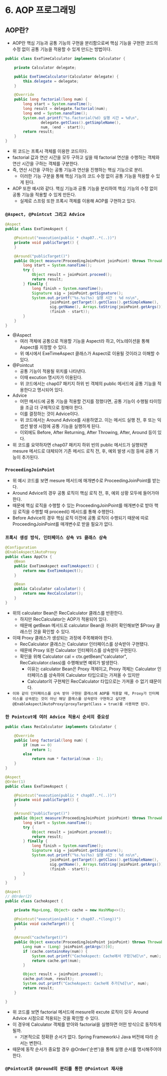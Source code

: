 # 6. AOP 프로그래밍

## AOP란?
- AOP란 핵심 기능과 공통 기능의 구현을 분리함으로써 핵심 기능을 구현한 코드의 수정 없이 공통 기능을 적용할 수 있게 만드는 방법이다.

``` java
public class ExeTimeCalculator implements Calculator {

	private Calculator delegate;

	public ExeTimeCalculator(Calculator delegate) {
        this.delegate = delegate;
    }

	@Override
	public long factorial(long num) {
		long start = System.nanoTime();
		long result = delegate.factorial(num);
		long end = System.nanoTime();
		System.out.printf("%s.factorial(%d) 실행 시간 = %d\n",
				delegate.getClass().getSimpleName(),
				num, (end - start));
		return result;
	}
}
```
- 위 코드는 프록시 객체를 이용한 코드이다.
- factorial 값과 연산 시간을 모두 구하고 싶을 때 factorial 연산을 수행하는 객체와 연산 시간을 구하는 객체를 구분한다.
- 즉, 연산 시간을 구하는 공통 기능과 연산을 진행하는 핵심 기능으로 분리.
  - 이러한 기능 구분을 통해 핵심 기능의 코드 수정 없이 공통 기능을 적용할 수 있게 된다.
- AOP 또한 예시와 같다. 핵심 기능과 공통 기능을 분리하여 핵심 기능의 수정 없이 공통 기능을 적용할 수 있게 만든다.
  - 실제로 스프링 또한 프록시 객체를 이용해 AOP를 구현하고 있다.  

### `@Aspect, @Pointcut 그리고 Advice`

``` java
@Aspect
public class ExeTimeAspect {

	@Pointcut("execution(public * chap07..*(..))")
	private void publicTarget() {
	}

	@Around("publicTarget()")
	public Object measure(ProceedingJoinPoint joinPoint) throws Throwable {
		long start = System.nanoTime();
		try {
			Object result = joinPoint.proceed();
			return result;
		} finally {
			long finish = System.nanoTime();
			Signature sig = joinPoint.getSignature();
			System.out.printf("%s.%s(%s) 실행 시간 : %d ns\n",
					joinPoint.getTarget().getClass().getSimpleName(),
					sig.getName(), Arrays.toString(joinPoint.getArgs()),
					(finish - start));
		}
	}
}
```
- @Aspect
  - 여러 객체에 공통으로 적용할 기능을 Aspect라 하고, 어노테이션을 통해 Aspect를 지정할 수 있다.
  - 위 예시에서 ExeTimeAspect 클래스가 Aspect로 이용될 것이라고 이해할 수 있다.
- @Pointcut
  - 공통 기능이 적용될 위치를 나타낸다.
  - 이때 excution 명시자가 이용된다.
  - 위 코드에서는 chap07 패키지 하위 빈 객체의 public 메서드에 공통 기능을 적용한다고 명시되어 있다.
- Advice
  - 어떤 메서드에 공통 기능을 적용할 건지를 정했다면, 공통 기능이 수행될 타이밍을 조금 더 구체적으로 정해야 한다.
  - 이를 결정하는 것이 Advice이다.
  - 위 코드에서는 Around Advice를 사용하였고. 이는 메서드 실행 전, 후 또는 익셉션 발생 시점에 공통 기능을 실행하게 된다.
  - 이외에도 Before, After Returning, After Throwing, After, Around 등이 있다.
- 위 코드를 요약하자면 chap07 패키지 하위 빈의 public 메서드가 실행되면 mesure 메서드로 대체되어 기존 메서드 로직 전, 후, 예외 발생 시점 등에 공통 기능이 추가된다.

### `ProceedingJoinPoint`
- 위 예시 코드를 보면 mesure 메서드에 매개변수로 ProceedingJoinPoint를 받는다.
- Around Advice의 경우 공통 로직이 핵심 로직 전, 후, 예외 상황 모두에 들어가야 한다.
- 때문에 핵심 로직을 수행할 수 있는 ProceedingJoinPoint를 매개변수로 받아 핵심 로직을 수행할 때 proceed() 메서드를 통해 수행한다.
- Before Advice의 경우 핵심 로직 이전에 공통 로직이 수행되기 때문에 따로 ProceedingJoinPoint를 매개변수로 받을 필요가 없다.

### `프록시 생성 방식, 인터페이스 상속 VS 클래스 상속`
``` java
@Configuration
@EnableAspectJAutoProxy
public class AppCtx {
	@Bean
	public ExeTimeAspect exeTimeAspect() {
		return new ExeTimeAspect();
	}

	@Bean
	public Calculator calculator() {
		return new RecCalculator();
	}
}
```
- 위의 calculator Bean은 RecCalculator 클래스를 반환한다.
  - 하지만 RecCalculator는 AOP가 적용되어 있다.
  - 때문에 getBean 메서드로 calculator Bean을 꺼내어 확인해보면 $Proxy 클래스인 것을 확인할 수 있다.
- 이때 Proxy 클래스가 생성되는 과정에 주목해봐야 한다.
  - RecCalculator 클래스는 Calculator 인터페이스를 상속받아 구현됐다.
  - 때문에 Proxy 또한 Calculator 인터페이스를 상속받아 구현된다.
  - 확인을 위해 Calculator cal = ctx.getBean("calculator", RecCalculator.class)를 수행해보면 예외가 발생한다.
    - 이유는 calculator Bean은 Proxy 객체이고, Proxy 객체는 Calculator 인터페이스를 상속하여 Calculator 타입으로는 가져올 수 있지만
    - Calculator의 구현체인 RecCalculator 타입으로는 가져올 수 없기 떄문이다.
- `이와 같이 인터페이스를 상속 받아 구현된 클래스에 AOP를 적용할 때, Proxy가 인터페이스를 상속받는 것이 아닌 해당 클래스를 상속받아 구현하고 싶다면 @EnableAspectJAutoProxy(proxyTargetClass = true)를 사용하면 된다.`


### `한 Pointcut에 여러 Advice 적용시 순서의 중요성`
``` java
public class RecCalculator implements Calculator {

	@Override
	public long factorial(long num) {
        if (num == 0)
            return 1;
        else
            return num * factorial(num - 1);
	}
}
```
``` java
@Aspect
@Order(1)
public class ExeTimeAspect {

	@Pointcut("execution(public * chap07..*(..))")
	private void publicTarget() {
	}

	@Around("publicTarget()")
	public Object measure(ProceedingJoinPoint joinPoint) throws Throwable {
		long start = System.nanoTime();
		try {
			Object result = joinPoint.proceed();
			return result;
		} finally {
			long finish = System.nanoTime();
			Signature sig = joinPoint.getSignature();
			System.out.printf("%s.%s(%s) 실행 시간 : %d ns\n",
					joinPoint.getTarget().getClass().getSimpleName(),
					sig.getName(), Arrays.toString(joinPoint.getArgs()),
					(finish - start));
		}
	}
}
```
``` java
@Aspect
// @Order(2)
public class CacheAspect {

	private Map<Long, Object> cache = new HashMap<>();

	@Pointcut("execution(public * chap07..*(long))")
	public void cacheTarget() {
	}
	
	@Around("cacheTarget()")
	public Object execute(ProceedingJoinPoint joinPoint) throws Throwable {
		Long num = (Long) joinPoint.getArgs()[0];
		if (cache.containsKey(num)) {
			System.out.printf("CacheAspect: Cache에서 구함[%d]\n", num);
			return cache.get(num);
		}

		Object result = joinPoint.proceed();
		cache.put(num, result);
		System.out.printf("CacheAspect: Cache에 추가[%d]\n", num);
		return result;
	}

}
```
- 위 코드를 보면 factorial 메서드에 mesure와 excute 로직이 모두 Around Advice 시점으로 적용되는 것을 확인할 수 있다.
- 이 경우에 Calculator 객체를 받아와 factorial을 실행하면 어떤 방식으로 동작하게 될까.
  - 기본적으로 정확환 순서가 없다. Spring Framework나 Java 버전에 따라 순서는 변한다.
- 때문에 동작 순서가 중요할 경우 @Order('순번')을 통해 실행 순서를 명시해주어야 한다.  

  
### `@Pointcut과 @Around의 분리를 통한 @Pointcut 재사용`